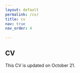 ```yaml
---
layout: default
permalink: /cv/
title: cv
nav: true
nav_order: 4
 
---
```


## CV

This CV is updated on October 21. 
<object data="{{inyoungcheong.github.io}}/assets/pdf/CV_20231022.pdf" width="1000" height="1000" type="application/pdf"></object>

